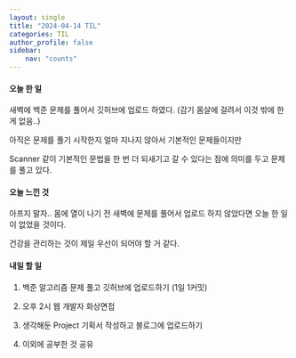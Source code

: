 ```yaml
---
layout: single
title: "2024-04-14 TIL"
categories: TIL
author_profile: false
sidebar:
    nav: "counts"
---
```


#### 오늘 한 일

새벽에 백준 문제를 풀어서 깃허브에 업로드 하였다. (감기 몸살에 걸려서 이것 밖에 한 게 없음..)

아직은 문제를 풀기 시작한지 얼마 지나지 않아서 기본적인 문제들이지만 

Scanner 같이 기본적인 문법을 한 번 더 되새기고 갈 수 있다는 점에 의미를 두고 문제를 풀고 있다.

#### 오늘 느낀 것

아프지 말자.. 몸에 열이 나기 전 새벽에 문제를 풀어서 업로드 하지 않았다면 오늘 한 일이 없었을 것이다. 

건강을 관리하는 것이 제일 우선이 되어야 할 거 같다.

#### 내일 할 일

1. 백준 알고리즘 문제 풀고 깃허브에 업로드하기 (1일 1커밋)

2. 오후 2시 웹 개발자 화상면접

3. 생각해둔 Project 기획서 작성하고 블로그에 업로드하기

4. 이외에 공부한 것 공유
